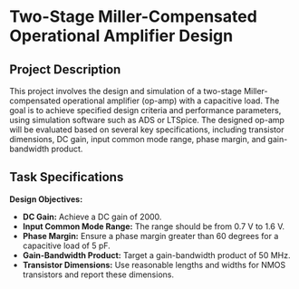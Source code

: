 # Two-Stage Miller-Compensated Operational Amplifier Design

## Project Description

This project involves the design and simulation of a two-stage Miller-compensated operational amplifier (op-amp) with a capacitive load. The goal is to achieve specified design criteria and performance parameters, using simulation software such as ADS or LTSpice. The designed op-amp will be evaluated based on several key specifications, including transistor dimensions, DC gain, input common mode range, phase margin, and gain-bandwidth product.

## Task Specifications

**Design Objectives:**
- **DC Gain:** Achieve a DC gain of 2000.
- **Input Common Mode Range:** The range should be from 0.7 V to 1.6 V.
- **Phase Margin:** Ensure a phase margin greater than 60 degrees for a capacitive load of 5 pF.
- **Gain-Bandwidth Product:** Target a gain-bandwidth product of 50 MHz.
- **Transistor Dimensions:** Use reasonable lengths and widths for NMOS transistors and report these dimensions.


